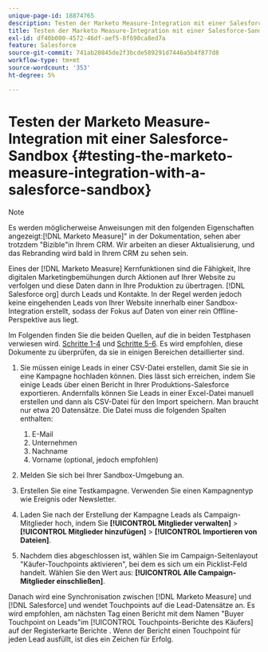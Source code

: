 ```yaml
---
unique-page-id: 18874765
description: Testen der Marketo Measure-Integration mit einer Salesforce-Sandbox - [!DNL Marketo Measure]
title: Testen der Marketo Measure-Integration mit einer Salesforce-Sandbox
exl-id: df40b000-4572-46df-aef5-8f690ca8ed7a
feature: Salesforce
source-git-commit: 741ab20845de2f3bcde589291d7446a5b4f877d8
workflow-type: tm+mt
source-wordcount: '353'
ht-degree: 5%

---
```


# Testen der Marketo Measure-Integration mit einer Salesforce-Sandbox {#testing-the-marketo-measure-integration-with-a-salesforce-sandbox}

>[!NOTE]
>
>Es werden möglicherweise Anweisungen mit den folgenden Eigenschaften angezeigt:[!DNL Marketo Measure]&quot; in der Dokumentation, sehen aber trotzdem &quot;Bizible&quot;in Ihrem CRM. Wir arbeiten an dieser Aktualisierung, und das Rebranding wird bald in Ihrem CRM zu sehen sein.

Eines der [!DNL Marketo Measure] Kernfunktionen sind die Fähigkeit, Ihre digitalen Marketingbemühungen durch Aktionen auf Ihrer Website zu verfolgen und diese Daten dann in Ihre Produktion zu übertragen. [!DNL Salesforce org] durch Leads und Kontakte. In der Regel werden jedoch keine eingehenden Leads von Ihrer Website innerhalb einer Sandbox-Integration erstellt, sodass der Fokus auf Daten von einer rein Offline-Perspektive aus liegt.

Im Folgenden finden Sie die beiden Quellen, auf die in beiden Testphasen verwiesen wird. [Schritte 1-4](https://help.salesforce.com/s/articleView?id=lead_import_wizard.htm&amp;language=en_US&amp;type=5) und [Schritte 5-6](/help/channel-tracking-and-setup/offline-channels/legacy-processes/syncing-offline-campaigns.md). Es wird empfohlen, diese Dokumente zu überprüfen, da sie in einigen Bereichen detaillierter sind.

1. Sie müssen einige Leads in einer CSV-Datei erstellen, damit Sie sie in eine Kampagne hochladen können. Dies lässt sich erreichen, indem Sie einige Leads über einen Bericht in Ihrer Produktions-Salesforce exportieren. Andernfalls können Sie Leads in einer Excel-Datei manuell erstellen und dann als CSV-Datei für den Import speichern. Man braucht nur etwa 20 Datensätze. Die Datei muss die folgenden Spalten enthalten:

   1. E-Mail
   1. Unternehmen
   1. Nachname
   1. Vorname (optional, jedoch empfohlen)

1. Melden Sie sich bei Ihrer Sandbox-Umgebung an.
1. Erstellen Sie eine Testkampagne. Verwenden Sie einen Kampagnentyp wie Ereignis oder Newsletter.
1. Laden Sie nach der Erstellung der Kampagne Leads als Campaign-Mitglieder hoch, indem Sie **[!UICONTROL Mitglieder verwalten]** > **[!UICONTROL Mitglieder hinzufügen]** > **[!UICONTROL Importieren von Dateien]**.
1. Nachdem dies abgeschlossen ist, wählen Sie im Campaign-Seitenlayout &quot;Käufer-Touchpoints aktivieren&quot;, bei dem es sich um ein Picklist-Feld handelt. Wählen Sie den Wert aus: **[!UICONTROL Alle Campaign-Mitglieder einschließen]**.

Danach wird eine Synchronisation zwischen [!DNL Marketo Measure] und [!DNL Salesforce] und wendet Touchpoints auf die Lead-Datensätze an. Es wird empfohlen, am nächsten Tag einen Bericht mit dem Namen &quot;Buyer Touchpoint on Leads&quot;im [!UICONTROL Touchpoints-Berichte des Käufers] auf der Registerkarte Berichte . Wenn der Bericht einen Touchpoint für jeden Lead ausfüllt, ist dies ein Zeichen für Erfolg.
